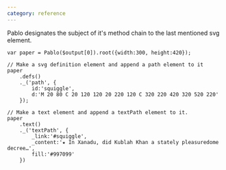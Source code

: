 ```yaml
---
category: reference
---
```


Pablo designates the subject of it's method chain to the last 
mentioned svg element.

    var paper = Pablo($output[0]).root({width:300, height:420});

    // Make a svg definition element and append a path element to it
    paper
        .defs()
        ._('path', {
            id:'squiggle',
            d:'M 20 80 C 20 120 120 20 220 120 C 320 220 420 320 520 220'
        });

    // Make a text element and append a textPath element to it.
    paper
        .text()
        ._('textPath', {
            _link:'#squiggle',
            _content:'★ In Xanadu, did Kublah Khan a stately pleasuredome decree…',
            fill:'#997099'
        })